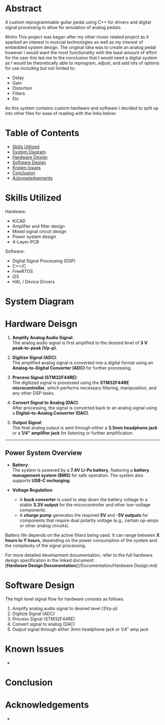 # Abstract 
  A custom reprogrammable guitar pedal using C++ for drivers and digital signal processing to allow for emulation of analog pedals.

#Intro 
  This project was began after my other music related project as it sparked an interest in muscial technologies as well as my interest of embedded system design. The original idea was to create an analog pedal however I would want the most functionality with the least amount of effort for the user this led me to the conclusion that I would need a digital system as I would be theoretically able to reprogram, adjust, and add lots of options for use including but not limited to:

  * Delay 
  * Gain 
  * Distortion 
  * Filters
  * Etc


As this system contains custom hardware and software I decided to split up into other files for ease of reading with the links below:


# Table of Contents
* [Skills Utilized](#Skills-Utilized)
* [System Diagram](#System-Diagram)
* [Hardware Design](#Hardware-Design)
* [Software Design](#Software-Design)
* [Known Issues](#Known-Issues)
* [Conclusion](#Conclusion)
* [Acknowledgements](#Acknowledgements)

# Skills Utilized
Hardware:
* KiCAD
* Amplifier and filter design
* Mixed signal circuit design
* Power system design
* 4-Layer-PCB

Software:
* Digital Signal Processing (DSP)
* C++/C
* FreeRTOS
* I2S
* HAL / Device Drivers

# System Diagram

# Hardware Deisgn

1. **Amplify Analog Audio Signal**:  
   The analog audio signal is first amplified to the desired level of **3 V peak-to-peak (Vp-p)**.

2. **Digitize Signal (ADC)**:  
   The amplified analog signal is converted into a digital format using an **Analog-to-Digital Converter (ADC)** for further processing.

3. **Process Signal (STM32F44RE)**:  
   The digitized signal is processed using the **STM32F44RE microcontroller**, which performs necessary filtering, manipulation, and any other DSP tasks.

4. **Convert Signal to Analog (DAC)**:  
   After processing, the signal is converted back to an analog signal using a **Digital-to-Analog Converter (DAC)**.

5. **Output Signal**:  
   The final analog output is sent through either a **3.5mm headphone jack** or a **1/4" amplifier jack** for listening or further amplification.

---

## Power System Overview

- **Battery**:  
  The system is powered by a **7.4V Li-Po battery**, featuring a **battery management system (BMS)** for safe operation. The system also supports **USB-C recharging**.

- **Voltage Regulation**:  
  - A **buck converter** is used to step down the battery voltage to a stable **3.3V output** for the microcontroller and other low-voltage components.
  - A **charge pump** generates the required **5V** and **-5V outputs** for components that require dual polarity voltage (e.g., certain op-amps or other analog circuits).

Battery life depends on the active filters being used. It can range between **X hours to Y hours**, depending on the power consumption of the system and the complexity of the signal processing.

For more detailed development documentation, refer to the full hardware design specification in the linked document:  
[**Hardware Design Documentation**](/Documentation/Hardware Design.md)

# Software Design
The high level signal flow for hardware consists as follows.

1. Amplify analog audio signal to desired level (3Vp-p)
2. Digitize Signal (ADC)
3. Process Signal (STM32F44RE)
4. Convert signal to analog (DAC)
5. Output signal through either 3mm headphone jack or 1/4" amp jack


# Known Issues
* 

# Conclusion

# Acknowledgements
* 
